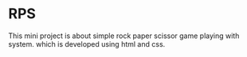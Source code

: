 # RPS
This mini project is about simple rock paper scissor game playing with system.
which is developed using html and css.
